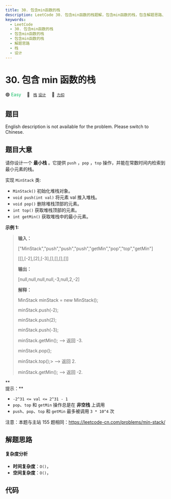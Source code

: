 ```yaml
---
title: 30. 包含min函数的栈
description: LeetCode 30. 包含min函数的栈题解，包含min函数的栈，包含解题思路、复杂度分析以及完整的 JavaScript 代码实现。
keywords:
  - LeetCode
  - 30. 包含min函数的栈
  - 包含min函数的栈
  - 包含min函数的栈
  - 解题思路
  - 栈
  - 设计
---
```


# 30. 包含 min 函数的栈

🟢 <font color=#15bd66>Easy</font>&emsp; 🔖&ensp; [`栈`](/tag/stack.md) [`设计`](/tag/design.md)&emsp; 🔗&ensp;[`力扣`](https://leetcode.cn/problems/bao-han-minhan-shu-de-zhan-lcof)

## 题目

English description is not available for the problem. Please switch to
Chinese.

## 题目大意

请你设计一个 **最小栈** 。它提供 `push` ，`pop` ，`top` 操作，并能在常数时间内检索到最小元素的栈。

实现 `MinStack` 类:

- `MinStack()` 初始化堆栈对象。
- `void push(int val)` 将元素 val 推入堆栈。
- `void pop()` 删除堆栈顶部的元素。
- `int top()` 获取堆栈顶部的元素。
- `int getMin()` 获取堆栈中的最小元素。

**示例 1:**

> **输入：**
>
> ["MinStack","push","push","push","getMin","pop","top","getMin"]
>
> [[],[-2],[2],[-3],[],[],[],[]]
>
> **输出：**
>
> [null,null,null,null,-3,null,2,-2]
>
> **解释：**
>
> MinStack minStack = new MinStack();
>
> minStack.push(-2);
>
> minStack.push(2);
>
> minStack.push(-3);
>
> minStack.getMin(); --> 返回 -3.
>
> minStack.pop();
>
> minStack.top();>
> --> 返回 2.
>
> minStack.getMin(); --> 返回 -2.

**  
提示：**

- `-2^31 <= val <= 2^31 - 1`
- `pop`、`top` 和 `getMin` 操作总是在 **非空栈** 上调用
- `push`、`pop`、`top` 和 `getMin` 最多被调用 `3 * 10^4` 次

注意：本题与主站 155 题相同：<https://leetcode-cn.com/problems/min-stack/>

## 解题思路

#### 复杂度分析

- **时间复杂度**：`O()`，
- **空间复杂度**：`O()`，

## 代码

```javascript

```
